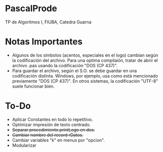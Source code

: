 # PascalProde
TP de Algoritmos I, FIUBA, Catedra Guarna

# Notas Importantes
* Algunos de los simbolos (acentos, especiales en el logo) cambian según la codificación del archivo. Para una optima compilaión, tratar de abrir el archivo .pas usando la codificación "DOS (CP 437)".
* Para guardar el archivo, según el S.O. se debe guardar en una codificación distinta. Windows, por ejemplo, usa como está mencionado previamente "DOS (CP 437)". En otros sistemas, la codificación "UTF-8" suele funcionar bien.

# To-Do

* Aplicar Constantes en todo lo repetitivo.
* Optimizar impresión de texto centrado.
* ~~Separar procedimiento printLogo en dos.~~
* ~~Cambiar nombre del record rDatos.~~
* Cambiar variables "k" en menus por "opcion".
* Modularizar
